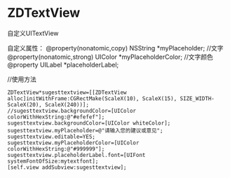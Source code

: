 # ZDTextView
自定义UITextView

自定义属性：
@property(nonatomic,copy) NSString *myPlaceholder;  //文字
@property(nonatomic,strong) UIColor *myPlaceholderColor; //文字颜色
@property  UILabel *placeholderLabel; 

//使用方法

    ZDTextView*sugesttextview=[[ZDTextView alloc]initWithFrame:CGRectMake(ScaleX(10), ScaleX(15), SIZE_WIDTH-ScaleX(20), ScaleX(240))];
    //sugesttextview.backgroundColor=[UIColor colorWithHexString:@"#efefef"];
    sugesttextview.backgroundColor=[UIColor whiteColor];
    sugesttextview.myPlaceholder=@"请输入您的建议或意见";
    sugesttextview.editable=YES;
    sugesttextview.myPlaceholderColor=[UIColor colorWithHexString:@"#999999"];
    sugesttextview.placeholderLabel.font=[UIFont systemFontOfSize:mytextfont];
    [self.view addSubview:sugesttextview];
    



